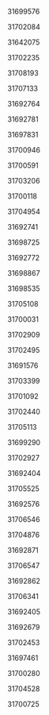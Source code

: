 31699576

31702084

31642075

31702235

31708193

31707133

31692764

31692781

31697831

31700946

31700591

31703206

31700118

31704954

31692741

31698725

31692772

31698867

31698535

31705108

31700031

31702909

31702495

31691576

31703399

31701092

31702440

31705113

31699290

31702927

31692404

31705525

31692576

31706546

31704876

31692871

31706547

31692862

31706341

31692405

31692679

31702453

31697461

31700280

31704528

31700725

